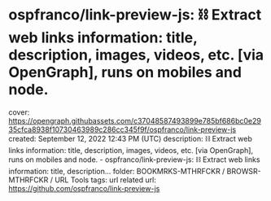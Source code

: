 # ospfranco/link-preview-js: ⛓ Extract web links information: title, description, images, videos, etc. [via OpenGraph], runs on mobiles and node.

cover: https://opengraph.githubassets.com/c37048587493899e785bf686bc0e2935cfca8938f10730463989c286cc345f9f/ospfranco/link-preview-js
created: September 12, 2022 12:43 PM (UTC)
description: ⛓ Extract web links information: title, description, images, videos, etc. [via OpenGraph], runs on mobiles and node. - ospfranco/link-preview-js: ⛓ Extract web links information: title, description...
folder: BOOKMRKS-MTHRFCKR / BROWSR-MTHRFCKR / URL Tools
tags: url related
url: https://github.com/ospfranco/link-preview-js
